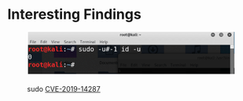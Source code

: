 # Interesting Findings

<figure><img src="../.gitbook/assets/image.png" alt=""><figcaption><p>sudo <a href="https://access.redhat.com/security/cve/cve-2019-14287">CVE-2019-14287</a></p></figcaption></figure>
